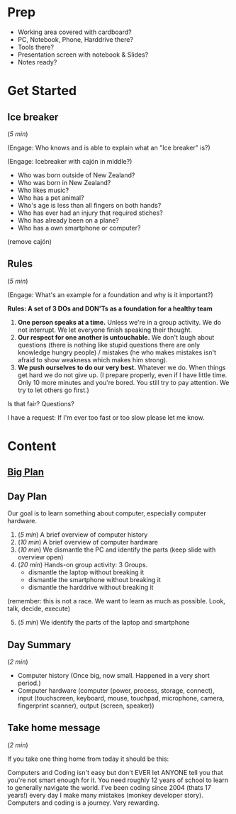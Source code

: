# Prep

- Working area covered with cardboard?
- PC, Notebook, Phone, Harddrive there?
- Tools there?
- Presentation screen with notebook & Slides?
- Notes ready?

# Get Started

## Ice breaker

(*5 min*)

(Engage: Who knows and is able to explain what an "Ice breaker" is?)

(Engage: Icebreaker with cajón in middle?)

- Who was born outside of New Zealand?
- Who was born in New Zealand?
- Who likes music?
- Who has a pet animal?
- Who's age is less than all fingers on both hands?
- Who has ever had an injury that required stiches?
- Who has already been on a plane?
- Who has a own smartphone or computer?

(remove cajón)

## Rules

(*5 min*)

(Engage: What's an example for a foundation and why is it important?)

**Rules: A set of 3 DOs and DON'Ts as a foundation for a healthy team**

1. **One person speaks at a time.** Unless we're in a group activity. We do not interrupt. We let everyone finish speaking their thought.
2. **Our respect for one another is untouchable.** We don't laugh about questions (there is nothing like stupid questions there are only knowledge hungry people) / mistakes (he who makes mistakes isn't afraid to show weakness which makes him strong).
3. **We push ourselves to do our very best.** Whatever we do. When things get hard we do not give up. (I prepare properly, even if I have little time. Only 10 more minutes and you're bored. You still try to pay attention. We try to let others go first.)

Is that fair? Questions?

I have a request: If I'm ever too fast or too slow please let me know.

# Content

## [Big Plan](./README.md)

## Day Plan

Our goal is to learn something about computer, especially computer hardware.

1. (*5 min*) A brief overview of computer history 
2. (*10 min*) A brief overview of computer hardware 
3. (*10 min*) We dismantle the PC and identify the parts (keep slide with overview open) 
4. (*20 min*) Hands-on group activity: 3 Groups. 
	- dismantle the laptop without breaking it
	- dismantle the smartphone without breaking it
	- dismantle the harddrive without breaking it

(remember: this is not a race. We want to learn as much as possible. Look, talk, decide, execute) 

5. (*5 min*) We identify the parts of the laptop and smartphone 

## Day Summary

(*2 min*)

- Computer history (Once big, now small. Happened in a very short period.)
- Computer hardware (computer (power, process, storage, connect), input (touchscreen, keyboard, mouse, touchpad, microphone, camera, fingerprint scanner), output (screen, speaker))

## Take home message

(*2 min*)

If you take one thing home from today it should be this:

Computers and Coding isn't easy but don't EVER let ANYONE tell you that you're not smart enough for it. You need roughly 12 years of school to learn to generally navigate the world. I've been coding since 2004 (thats 17 years!) every day I make many mistakes (monkey developer story). Computers and coding is a journey. Very rewarding.   






